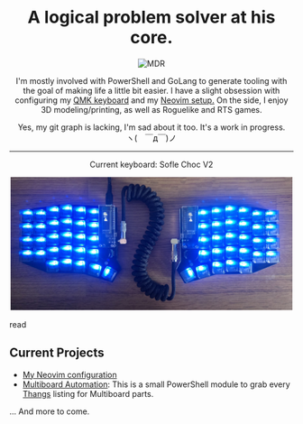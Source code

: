 <h1 align="center" style="font-size: 30px">A logical problem solver at his core.</h1>

<p align="center"><img src="./assets/mdr.gif" alt="MDR" style="width:300px;"></p>

<p align="center">I'm mostly involved with PowerShell and GoLang to generate tooling with the goal of making life a little bit easier. I have a slight obsession with configuring my <a href="https://github.com/Printoiid/Mournhold/tree/main/SofleKM/Lizardbutt">QMK keyboard</a> and my <a href="https://github.com/Printoiid/Mournhold/tree/main/nvim">Neovim setup.</a> On the side, I enjoy 3D modeling/printing, as well as Roguelike and RTS games.</p>

<p align="center">
    Yes, my git graph is lacking, I'm sad about it too. It's a work in progress.<br>
    ヽ(　￣д￣)ノ
</p>

---

<p align="center">Current keyboard: Sofle Choc V2</p>
<p align="center"><img src="./assets/keyboard.jpg" alt="keyboard" style="width:500px;"></p>read

## Current Projects

- [My Neovim configuration](https://github.com/Printoiid/Mournhold/tree/main/nvim)
- [Multiboard Automation](https://github.com/Printoiid/Multiboard-Automation): This is a small PowerShell module to grab every [Thangs](https://thangs.com) listing for Multiboard parts.

... And more to come.
